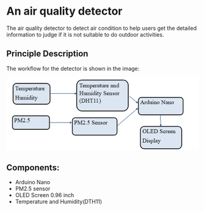 # An air quality detector
The air quality detector to detect air condition to help users get the detailed information to judge if it is not suitable to do outdoor activities.  
## Principle Description
The workflow for the detector is shown in the image:  

![working procedure](https://github.com/18563407351/Air-quality-detector/blob/main/images/workflow.png)
## Components:  
* Arduino Nano
* PM2.5 sensor
* OLED Screen 0.96 inch
* Temperature and Humidity(DTH11)
